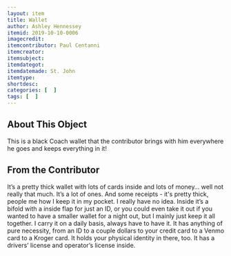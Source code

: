 ```yaml
---
layout: item
title: Wallet
author: Ashley Hennessey
itemid: 2019-10-10-0006
imagecredit: 
itemcontributor: Paul Centanni
itemcreator: 
itemsubject: 
itemdategot: 
itemdatemade: St. John
itemtype: 
shortdesc: 
categories: [  ]
tags: [  ]
---
```

## About This Object

This is a black Coach wallet that the contributor brings with him everywhere he goes and keeps everything in it! 

## From the Contributor

<p class=blockquote style=’font-size:115%;’> It’s a pretty thick wallet with lots of cards inside and lots of money… well not really that much. It’s a lot of ones. And some receipts - it's pretty thick, people me how I keep it in my pocket. I really have no idea. Inside it’s a bifold with a inside flap for just an ID, or you could even take it out if you wanted to have a smaller wallet for a night out, but I mainly just keep it all together. I carry it on a daily basis, always have to have it. It has anything of pure necessity, from an ID to a couple dollars to your credit card to a Venmo card to a Kroger card. It holds your physical identity in there, too. It has a drivers’ license and operator’s license inside.</p>

